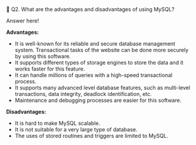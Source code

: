 <aside>
🔑 Q2. What are the advantages and disadvantages of using MySQL?

</aside>

Answer here! 

**Advantages:**

- It is well-known for its reliable and secure database management system. Transactional tasks of the website can be done more securely by using this software.
- It supports different types of storage engines to store the data and it works faster for this feature.
- It can handle millions of queries with a high-speed transactional process.
- It supports many advanced level database features, such as multi-level transactions, data integrity, deadlock identification, etc.
- Maintenance and debugging processes are easier for this software.

**Disadvantages:**

- It is hard to make MySQL scalable.
- It is not suitable for a very large type of database.
- The uses of stored routines and triggers are limited to MySQL.